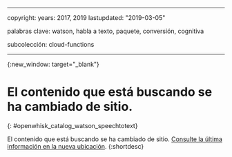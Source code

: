 
---

copyright:
  years: 2017, 2019
lastupdated: "2019-03-05"

palabras clave: watson, habla a texto, paquete, conversión, cognitiva

subcolección: cloud-functions

---


{:new_window: target="_blank"}
# El contenido que está buscando se ha cambiado de sitio.
{: #openwhisk_catalog_watson_speechtotext}

El contenido que está buscando se ha cambiado de sitio. [Consulte la última información en la nueva ubicación](/docs/openwhisk?topic=cloud-functions-pkg_speech_to_text).
{:shortdesc}
